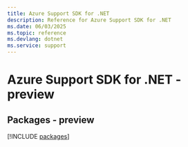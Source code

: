 ```yaml
---
title: Azure Support SDK for .NET
description: Reference for Azure Support SDK for .NET
ms.date: 06/03/2025
ms.topic: reference
ms.devlang: dotnet
ms.service: support
---
```

# Azure Support SDK for .NET - preview
## Packages - preview
[!INCLUDE [packages](support-index.md)]